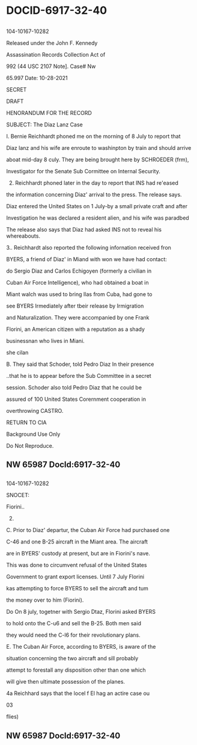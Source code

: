 # DOCID-6917-32-40

##
104-10167-10282

Released under the John F. Kennedy

Assassination Records Collection Act of

992 (44 USC 2107 Note]. Case# Nw

65.997 Date: 10-28-2021

SECRET

DRAFT

HENORANDUM FOR THE RECORD

SUBJECT: The Diaz Lanz Case

I. Bernie Reichhardt phoned me on the morning of 8 July to report that

Diaz lanz and his wife are enroute to washinpton by train and should arrive

aboat mid-day 8 culy. They are being brought here by SCHROEDER (frm),

Investigator for the Senate Sub Cormittee on Internal Security.

2. Reichhardt phoned later in the day to report that INS had re'eased

the information concerning Diaz' arrival to the press. The release says.

Diaz entered the United States on 1 July-by a small private craft and after

Investigation he was declared a resident alien, and his wife was paradbed

The release also says that Diaz had asked INS not to reveal his whereabouts.

3.. Reichhardt also reported the following infornation received fron

BYERS, a friend of Diaz' in Miand with won we have had contact:

do Sergio Diaz and Carlos Echigoyen (formerly a civilian in

Cuban Air Force Intelligence), who had obtained a boat in

Miant walch was used to bring Ilas from Cuba, had gone to

see BYERS Irmediately after tbeir release by Irmigration

and Naturalization. They were accompanied by one Frank

Florini, an American citizen with a reputation as a shady

businessnan who lives in Miani.

she cilan

B. They said that Schoder, told Pedro Diaz In their presence

..that he is to appear before the Sub Committee in a secret

session. Schoder also told Pedro Diaz that he could be

assured of 100 United States Corernment cooperation in

overthrowing CASTRO.

RETURN TO CIA

Background Use Only

Do Not Reproduce.

NW 65987 Docld:6917-32-40
---

##
104-10167-10282

SNOCET:

Fiorini..

2.

C. Prior to Diaz' departur, the Cuban Air Force had purchased one

C-46 and one B-25 aircraft in the Miant area. The aircraft

are in BYERS' custody at present, but are in Fiorini's nave.

This was done to circumvent refusal of the United States

Government to grant export licenses. Until 7 July Florini

kas attempting to force BYERS to sell the aircraft and tum

the money over to him (Fiorini).

Do On 8 july, togetner with Sergio Dtaz, Florini asked BYERS

to hold onto the C-u6 and sell the B-25. Both men said

they would need the C-l6 for their revolutionary plans.

E. The Cuban Air Force, according to BYERS, is aware of the

situation concerning the two aircraft and sill probably

attempt to forestall any disposition other than one which

will give then ultimate possession of the planes.

4a Reichhard says that the locel f El hag an actire case ou

03

flies)

NW 65987 Docld:6917-32-40
---

